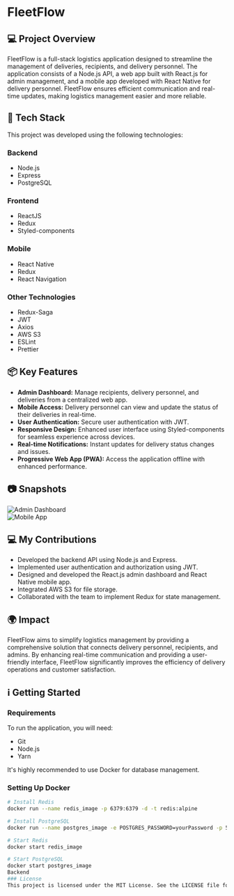 # FleetFlow

## 💻 Project Overview
FleetFlow is a full-stack logistics application designed to streamline the management of deliveries, recipients, and delivery personnel. The application consists of a Node.js API, a web app built with React.js for admin management, and a mobile app developed with React Native for delivery personnel. FleetFlow ensures efficient communication and real-time updates, making logistics management easier and more reliable.

## 🚀 Tech Stack
This project was developed using the following technologies:

### Backend
- Node.js
- Express
- PostgreSQL

### Frontend
- ReactJS
- Redux
- Styled-components

### Mobile
- React Native
- Redux
- React Navigation

### Other Technologies
- Redux-Saga
- JWT
- Axios
- AWS S3
- ESLint
- Prettier

## 📦 Key Features
- **Admin Dashboard:** Manage recipients, delivery personnel, and deliveries from a centralized web app.
- **Mobile Access:** Delivery personnel can view and update the status of their deliveries in real-time.
- **User Authentication:** Secure user authentication with JWT.
- **Responsive Design:** Enhanced user interface using Styled-components for seamless experience across devices.
- **Real-time Notifications:** Instant updates for delivery status changes and issues.
- **Progressive Web App (PWA):** Access the application offline with enhanced performance.

## 📷 Snapshots
![Admin Dashboard](link-to-your-admin-dashboard-snapshot)  
![Mobile App](link-to-your-mobile-app-snapshot)

## 💻 My Contributions
- Developed the backend API using Node.js and Express.
- Implemented user authentication and authorization using JWT.
- Designed and developed the React.js admin dashboard and React Native mobile app.
- Integrated AWS S3 for file storage.
- Collaborated with the team to implement Redux for state management.

## 🌍 Impact
FleetFlow aims to simplify logistics management by providing a comprehensive solution that connects delivery personnel, recipients, and admins. By enhancing real-time communication and providing a user-friendly interface, FleetFlow significantly improves the efficiency of delivery operations and customer satisfaction.

## ℹ️ Getting Started
### Requirements
To run the application, you will need:
- Git
- Node.js
- Yarn

It's highly recommended to use Docker for database management.

### Setting Up Docker
```bash
# Install Redis
docker run --name redis_image -p 6379:6379 -d -t redis:alpine

# Install PostgreSQL
docker run --name postgres_image -e POSTGRES_PASSWORD=yourPassword -p 5432:5432 -d postgres

# Start Redis
docker start redis_image

# Start PostgreSQL
docker start postgres_image
Backend
### License
This project is licensed under the MIT License. See the LICENSE file for more information.
